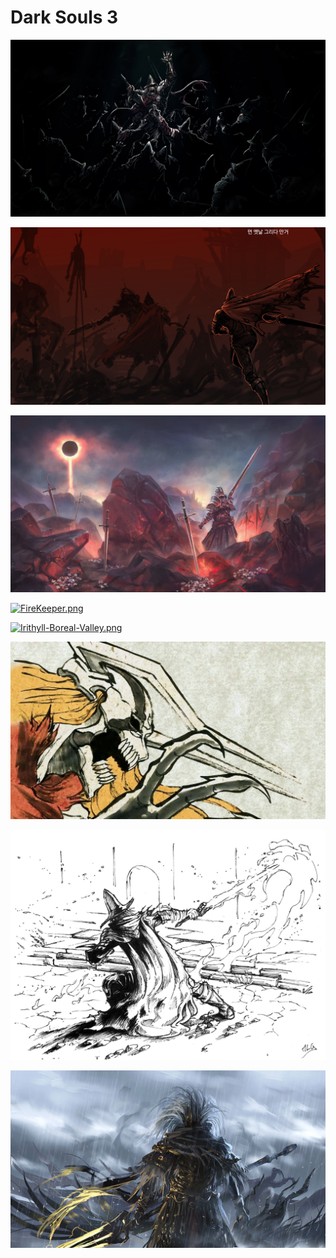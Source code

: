 # Dark Souls 3

<a href="1.jpg"><img alt="1.jpg" src="1.jpg"></a>

<a href="2.jpg"><img alt="2.jpg" src="2.jpg"></a>

<a href="DarkSoulsIII.jpg"><img alt="DarkSoulsIII.jpg" src="DarkSoulsIII.jpg"></a>

<a href="FireKeeper.png"><img alt="FireKeeper.png" src="FireKeeper.png"></a>

<a href="Irithyll-Boreal-Valley.png"><img alt="Irithyll-Boreal-Valley.png" src="Irithyll-Boreal-Valley.png"></a>

<a href="a_close_up_of_a_drawing.jpg"><img alt="a_close_up_of_a_drawing.jpg" src="a_close_up_of_a_drawing.jpg"></a>

<a href="mathieu-le-gall-05.jpg"><img alt="mathieu-le-gall-05.jpg" src="mathieu-le-gall-05.jpg"></a>

<a href="wallhaven-r79ol1.jpg"><img alt="wallhaven-r79ol1.jpg" src="wallhaven-r79ol1.jpg"></a>
